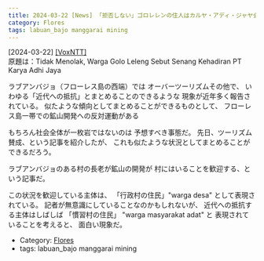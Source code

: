 ```yaml
---
title: 2024-03-22 [News] 「拒否しない」ゴロレレンの住人はカルヤ・アディ・ジャヤ会社がやってくるのを嬉しくおもう ---鉱山開発を受け入れる人たちもいるんだ
category: Flores
tags: labuan_bajo manggarai mining
---
```


[2024-03-22] [[VoxNTT]](https://voxntt.com/2024/03/17/tidak-menolak-warga-golo-leleng-sebut-senang-kehadiran-pt-karya-adhi-jaya/95981/?utm_source=pocket_saves)  
 原題は：Tidak Menolak, Warga Golo Leleng Sebut Senang  Kehadiran PT Karya Adhi Jaya

 ラブアンバジョ（フローレス島の西端）では
オーバーツーリズムその他で、
いわゆる「近代への抵抗」とまとめることのできるような
現象が近年多く報告されている。
似たような傾向としてまとめることができるものとして、
フローレス島一帯での鉱山開発への反対運動がある

 もちろん社会全体が一枚岩ではないのは
予想すべき事態だ。
先日、ツーリズム賛成、という記事を紹介したが、
これも似たような状況としてまとめることができるだろう。

 ラブアンバジョのある村の長老が鉱山の開発が
村にはいることを歓迎する、という記事だ。

 この状況を歓迎している主体は、
「行政村の住民」"warga desa" として表現されている。
記者が無意識にしていることなのかもしれないが、
近代への抵抗する主体はしばしば
「慣習村の住民」 "warga masyarakat adat" と
表現されていることを考えると、
面白い現象だ。

- Category: [Flores](https://merapano.github.io/categories.html#Flores)
- tags: labuan_bajo manggarai mining

